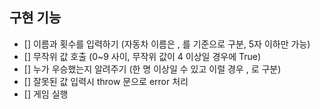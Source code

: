 ## 구현 기능

- [] 이름과 횟수를 입력하기 (자동차 이름은 , 를 기준으로 구분, 5자 이하만 가능)
- [] 무작위 값 호출 (0~9 사이, 무작위 값이 4 이상일 경우에 True)
- [] 누가 우승했는지 알려주기 (한 명 이상일 수 있고 이럴 경우 , 로 구분)
- [] 잘못된 값 입력시 throw 문으로 error 처리
- [] 게임 실행
